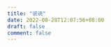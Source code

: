 ```yaml
---
title: "说说"
date: 2022-08-28T12:07:56+08:00
draft: false
comment: false
---
```

<!-- 引用 artitalk -->

<script type="text/javascript" src="https://unpkg.com/artitalk"></script>

<!-- 存放说说的容器 -->

<div id="artitalk_main"></div>
<script>
new Artitalk({
    appId: 'H5pU3QETsLbYLkqlfnyorODT-MdYXbMMI', // Your LeanCloud appId
    appKey: 'pnp2YDSEGbfnNsN6HASSMl50' // Your LeanCloud appKey
})
</script>
